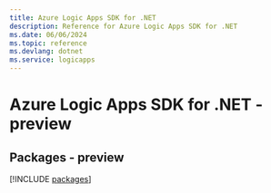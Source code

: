 ```yaml
---
title: Azure Logic Apps SDK for .NET
description: Reference for Azure Logic Apps SDK for .NET
ms.date: 06/06/2024
ms.topic: reference
ms.devlang: dotnet
ms.service: logicapps
---
```

# Azure Logic Apps SDK for .NET - preview
## Packages - preview
[!INCLUDE [packages](logic-apps-index.md)]